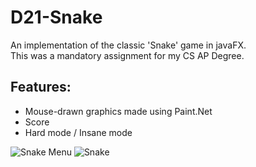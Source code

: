 # D21-Snake
An implementation of the classic 'Snake' game in javaFX.\
This was a mandatory assignment for my CS AP Degree.

## Features:
- Mouse-drawn graphics made using Paint.Net
- Score
- Hard mode / Insane mode

![Snake Menu](/img/menu.png)
![Snake](/img/snake.png)
